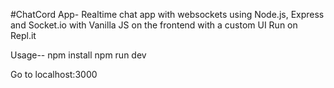 #ChatCord App-
Realtime chat app with websockets using Node.js, Express and Socket.io with Vanilla JS on the frontend with a custom UI Run on Repl.it

Usage--
npm install
npm run dev

Go to localhost:3000
